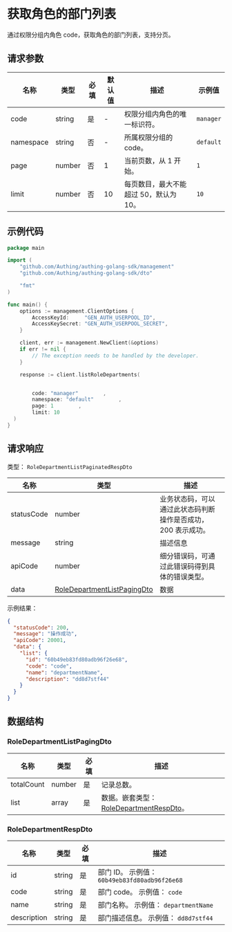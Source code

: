 # 获取角色的部门列表

<!--
  警告⚠️：
  不要直接修改该文档，
  https://github.com/Authing/authing-docs-factory
  使用该项目进行生成
-->

<LastUpdated />

通过权限分组内角色 code，获取角色的部门列表，支持分页。

## 请求参数

| 名称      | 类型   | 必填 | 默认值 | 描述                                   | 示例值    |
| --------- | ------ | ---- | ------ | -------------------------------------- | --------- |
| code      | string | 是   | -      | 权限分组内角色的唯一标识符。           | `manager` |
| namespace | string | 否   | -      | 所属权限分组的 code。                  | `default` |
| page      | number | 否   | 1      | 当前页数，从 1 开始。                  | `1`       |
| limit     | number | 否   | 10     | 每页数目，最大不能超过 50，默认为 10。 | `10`      |

## 示例代码

```go
package main

import (
    "github.com/Authing/authing-golang-sdk/management"
    "github.com/Authing/authing-golang-sdk/dto"

    "fmt"
)

func main() {
    options := management.ClientOptions {
        AccessKeyId:     "GEN_AUTH_USERPOOL_ID",
        AccessKeySecret: "GEN_AUTH_USERPOOL_SECRET",
    }

    client, err := management.NewClient(&options)
    if err != nil {
        // The exception needs to be handled by the developer.
    }

    response := client.listRoleDepartments(


        code: "manager"        ,
        namespace: "default"        ,
        page: 1        ,
        limit: 10
  )
}
```

## 请求响应

类型： `RoleDepartmentListPaginatedRespDto`

| 名称       | 类型                                                                   | 描述                                                         |
| ---------- | ---------------------------------------------------------------------- | ------------------------------------------------------------ |
| statusCode | number                                                                 | 业务状态码，可以通过此状态码判断操作是否成功，200 表示成功。 |
| message    | string                                                                 | 描述信息                                                     |
| apiCode    | number                                                                 | 细分错误码，可通过此错误码得到具体的错误类型。               |
| data       | <a href="#RoleDepartmentListPagingDto">RoleDepartmentListPagingDto</a> | 数据                                                         |

示例结果：

```json
{
  "statusCode": 200,
  "message": "操作成功",
  "apiCode": 20001,
  "data": {
    "list": {
      "id": "60b49eb83fd80adb96f26e68",
      "code": "code",
      "name": "departmentName",
      "description": "dd8d7stf44"
    }
  }
}
```

## 数据结构

### <a id="RoleDepartmentListPagingDto"></a> RoleDepartmentListPagingDto

| 名称       | 类型   | 必填 | 描述                                                                         |
| ---------- | ------ | ---- | ---------------------------------------------------------------------------- |
| totalCount | number | 是   | 记录总数。                                                                   |
| list       | array  | 是   | 数据。嵌套类型：<a href="#RoleDepartmentRespDto">RoleDepartmentRespDto</a>。 |

### <a id="RoleDepartmentRespDto"></a> RoleDepartmentRespDto

| 名称        | 类型   | 必填 | 描述                                          |
| ----------- | ------ | ---- | --------------------------------------------- |
| id          | string | 是   | 部门 ID。 示例值： `60b49eb83fd80adb96f26e68` |
| code        | string | 是   | 部门 code。 示例值： `code`                   |
| name        | string | 是   | 部门名称。 示例值： `departmentName`          |
| description | string | 是   | 部门描述信息。 示例值： `dd8d7stf44`          |
